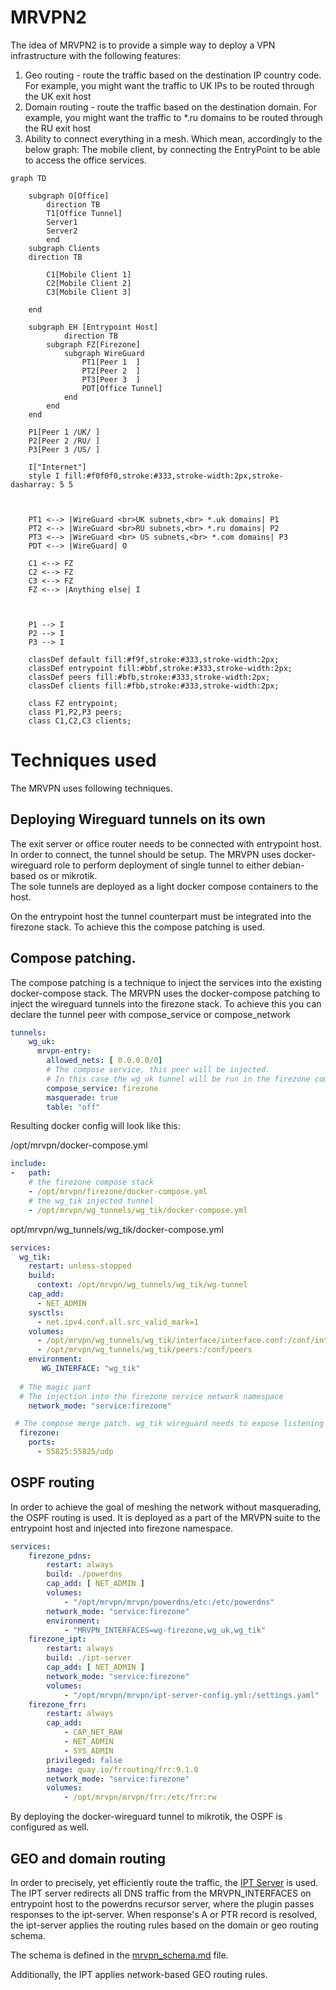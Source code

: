 MRVPN2
======

The idea of MRVPN2 is to provide a simple way to deploy a VPN infrastructure with the following features:
1. Geo routing - route the traffic based on the destination IP country code. For example, you might want the traffic to UK IPs to be routed through the UK exit host
2. Domain routing - route the traffic based on the destination domain. For example, you might want the traffic to *.ru domains to be routed through the RU exit host
3. Ability to connect everything in  a mesh. Which mean, accordingly to the below graph: 
   The mobile client, by connecting the EntryPoint to be able to access the office services.


```mermaid
graph TD

    subgraph O[Office]
        direction TB
        T1[Office Tunnel]
        Server1
        Server2 
        end 
    subgraph Clients
    direction TB

        C1[Mobile Client 1]
        C2[Mobile Client 2]
        C3[Mobile Client 3]

    end
         
    subgraph EH [Entrypoint Host]
            direction TB
        subgraph FZ[Firezone]
            subgraph WireGuard
                PT1[Peer 1  ]
                PT2[Peer 2  ]
                PT3[Peer 3  ]
                PDT[Office Tunnel]
            end
        end 
    end

    P1[Peer 1 /UK/ ]
    P2[Peer 2 /RU/ ]
    P3[Peer 3 /US/ ]

    I["Internet"] 
    style I fill:#f0f0f0,stroke:#333,stroke-width:2px,stroke-dasharray: 5 5



    PT1 <--> |WireGuard <br>UK subnets,<br> *.uk domains| P1
    PT2 <--> |WireGuard <br>RU subnets,<br> *.ru domains| P2
    PT3 <--> |WireGuard <br> US subnets,<br> *.com domains| P3
    PDT <--> |WireGuard| O
   
    C1 <--> FZ
    C2 <--> FZ
    C3 <--> FZ
    FZ <--> |Anything else| I
    

    
    P1 --> I
    P2 --> I
    P3 --> I

    classDef default fill:#f9f,stroke:#333,stroke-width:2px;
    classDef entrypoint fill:#bbf,stroke:#333,stroke-width:2px;
    classDef peers fill:#bfb,stroke:#333,stroke-width:2px;
    classDef clients fill:#fbb,stroke:#333,stroke-width:2px;
    
    class FZ entrypoint;
    class P1,P2,P3 peers;
    class C1,C2,C3 clients;
```

Techniques used
===
The MRVPN uses following techniques.

Deploying Wireguard tunnels on its own
---
The exit server or office router needs to be connected with entrypoint host. In order to connect, the tunnel should be setup.
The MRVPN uses docker-wireguard role to perform deployment of single tunnel to either debian-based os or mikrotik.   
The sole tunnels are deployed as a light docker compose containers to the host.  

On the entrypoint host the tunnel counterpart must be integrated into the firezone stack. To achieve this the compose patching is used.

Compose patching.
---
The compose patching is a technique to inject the services into the existing docker-compose stack. 
The MRVPN uses the docker-compose patching to inject the wireguard tunnels into the firezone stack.
To achieve this you can declare the tunnel peer with  compose_service or compose_network
```yaml
tunnels:
    wg_uk:
      mrvpn-entry:
        allowed_nets: [ 0.0.0.0/0]
        # The compose service, this peer will be injected.
        # In this case the wg_uk tunnel will be run in the firezone compose service namespace.
        compose_service: firezone 
        masquerade: true
        table: "off"
```
Resulting docker config will look like this:

/opt/mrvpn/docker-compose.yml 
```yaml
include:
-   path:
    # the firezone compose stack
    - /opt/mrvpn/firezone/docker-compose.yml
    # the wg_tik injected tunnel
    - /opt/mrvpn/wg_tunnels/wg_tik/docker-compose.yml
```
opt/mrvpn/wg_tunnels/wg_tik/docker-compose.yml
```yaml
services:
  wg_tik:
    restart: unless-stopped
    build:
      context: /opt/mrvpn/wg_tunnels/wg_tik/wg-tunnel
    cap_add:
      - NET_ADMIN
    sysctls:
      - net.ipv4.conf.all.src_valid_mark=1
    volumes:
      - /opt/mrvpn/wg_tunnels/wg_tik/interface/interface.conf:/conf/interface/wg_tik.conf
      - /opt/mrvpn/wg_tunnels/wg_tik/peers:/conf/peers
    environment:
       WG_INTERFACE: "wg_tik"
  
  # The magic part     
  # The injection into the firezone service network namespace
    network_mode: "service:firezone"

 # The compose merge patch. wg_tik wireguard needs to expose listening port. We're patching firezone service to expose the port 
  firezone:
    ports:
      - 55825:55825/udp
```
OSPF routing
---
In order to achieve the goal of meshing the network without masquerading, the OSPF routing is used.
It is deployed as a part of the MRVPN suite to the entrypoint host and injected into firezone namespace.
```yaml
services:
    firezone_pdns:
        restart: always
        build: ./powerdns
        cap_add: [ NET_ADMIN ]
        volumes:
            - "/opt/mrvpn/mrvpn/powerdns/etc:/etc/powerdns"
        network_mode: "service:firezone"
        environment:
            - "MRVPN_INTERFACES=wg-firezone,wg_uk,wg_tik"
    firezone_ipt:
        restart: always
        build: ./ipt-server
        cap_add: [ NET_ADMIN ]
        network_mode: "service:firezone"
        volumes:
            - "/opt/mrvpn/mrvpn/ipt-server-config.yml:/settings.yaml"
    firezone_frr:
        restart: always
        cap_add:
            - CAP_NET_RAW
            - NET_ADMIN
            - SYS_ADMIN
        privileged: false
        image: quay.io/frrouting/frr:9.1.0
        network_mode: "service:firezone"
        volumes:
            - /opt/mrvpn/mrvpn/frr:/etc/frr:rw

```
By deploying the docker-wireguard tunnel to mikrotik, the OSPF is configured as well.

GEO and domain routing
----
In order to precisely, yet efficiently route the traffic, the [IPT Server](roles/mrvpn2/files/ipt-server) is used.
The IPT server redirects all DNS traffic from the MRVPN_INTERFACES on entrypoint host to the powerdns recursor server, where the plugin passes responses to the ipt-server.
When response's A or PTR record is resolved, the ipt-server applies the routing rules based on the domain or geo routing schema.

The schema is defined in the [mrvpn_schema.md](roles/mrvpn2/docs/mrvpn_schema.md) file.

Additionally, the IPT applies network-based GEO routing rules.  
